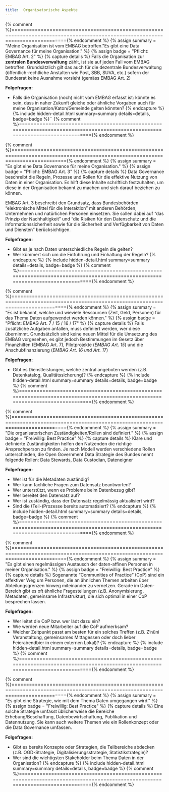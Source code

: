 ```yaml
---
title:  Organisatorische Aspekte
---
```

{% comment %}==============================================================================================================================={% endcomment %}
{% assign summary = "Meine Organisation ist vom EMBAG betroffen."Es gibt eine Data Governance für meine Organisation." %}
{% assign badge = "Pflicht: EMBAG Art. 2" %}
{% capture details %}
Falls die Organisation zur **zentralen Bundesverwaltung** zählt, ist sie auf jeden Fall vom EMBAG betroffen. Grundsätzlich gilt das auch für die dezentrale Bundesverwaltung (öffentlich-rechtliche Anstalten wie Post, SBB, SUVA, etc.) sofern der Bundesrat keine Ausnahme vorsieht (gemäss EMBAG Art. 2)

**Folgefragen:**

* Falls die Organisation (noch) nicht vom EMBAG erfasst ist: könnte es sein, dass in naher Zukunft gleiche oder ähnliche Vorgaben auch für meine Organisation/Katon/Gemeinde gelten könnten?
{% endcapture %}
{% include hidden-detail.html summary=summary details=details, badge=badge %}¨
{% comment %}==============================================================================================================================={% endcomment %}

{% comment %}==============================================================================================================================={% endcomment %}
{% assign summary = "Es gibt eine Data Governance für meine Organisation." %}
{% assign badge = "Pflicht: EMBAG Art. 3" %}
{% capture details %}
Data Governance beschreibt die Regeln, Prozesse und Rollen für die effektive Nutzung von Daten in einer Organisation. Es hilft diese Inhalte schriftlich festzuhalten, um diese in der Organisation bekannt zu machen und sich darauf beziehen zu können.

EMBAG Art. 3 beschreibt den Grundsatz, dass Bundesbehörden “elektronische Mittel für die Interaktion” mit anderen Behörden, Unternehmen und natürlichen Personen einsetzen. Sie sollen dabei auf “das Prinzip der Nachhaltigkeit” und “die Risiken für den Datenschutz und die Informationssicherheit sowie für die Sicherheit und Verfügbarkeit von Daten und Diensten” berücksichtigen.

**Folgefragen:**

* Gibt es je nach Daten unterschiedliche Regeln die gelten?
* Wer kümmert sich um die Einführung und Einhaltung der Regeln?
{% endcapture %}
{% include hidden-detail.html summary=summary details=details, badge=badge %}
{% comment %}==============================================================================================================================={% endcomment %}

{% comment %}==============================================================================================================================={% endcomment %}
{% assign summary = "Es ist bekannt, welche und wieviele Ressourcen (Zeit, Geld, Personen) für das Thema Daten aufgewendet werden können." %}
{% assign badge = "Pflicht: EMBAG Art. 7 / 15 / 16 / 17" %}
{% capture details %}
Falls zusätzliche Aufgaben anfallen, muss definiert werden, wer diese übernimmt. Grundsätzlich sind keine neuen Mittel für die Umsetzung des EMBAG vorgesehen, es gibt jedoch Bestimmungen im Gesetz über Finanzhilfen (EMBAG Art. 7), Pilotprojekte (_EMBAG Art. 15_) und die Anschubfinanzierung (_EMBAG Art. 16 und Art. 17_)

**Folgefragen:**

* Gibt es Dienstleistungen, welche zentral angeboten werden (z.B. Datenkatalog, Qualitätssicherung)?
{% endcapture %}
{% include hidden-detail.html summary=summary details=details, badge=badge %}
{% comment %}==============================================================================================================================={% endcomment %}

{% comment %}==============================================================================================================================={% endcomment %}
{% assign summary = "Die organisatorischen Zuständigkeiten/Rollen sind definiert." %}
{% assign badge = "Freiwillig: Best Practice" %}
{% capture details %}
Klare und definierte Zuständigkeiten helfen den Nutzenden die richtige Ansprechperson zu finden. Je nach Modell werden verschiedene Rollen unterschieden, die Open Government Data Strategie des Bundes nennt folgende Rollen: Data Stewards, Data Custodian, Dateneigner

**Folgefragen:**

* Wer ist für die Metadaten zuständig?
* Wer kann fachliche Fragen zum Datensatz beantworten?
* Wer unterstützt, wenn es Probleme beim Datenbezug gibt?
* Wer bereitet den Datensatz auf?
* Wer ist zuständig, dass der Datensatz regelmässig aktualisiert wird?
* Sind die (Teil-)Prozesse bereits automatisiert?
{% endcapture %}
{% include hidden-detail.html summary=summary details=details, badge=badge %}
{% comment %}==============================================================================================================================={% endcomment %}

{% comment %}==============================================================================================================================={% endcomment %}
{% assign summary = "Es gibt einen regelmässigen Austausch der daten-affinen Personen in meiner Organisation." %}
{% assign badge = "Freiwillig: Best Practice" %}
{% capture details %}
Sogenannte “Communities of Practice” (CoP) sind ein effektiver Weg um Personen, die an ähnlichen Themen arbeiten über Abteilungsgrenzen hinweg miteinander zu vernetzen. Gerade im Daten-Bereich gibt es oft ähnliche Fragestellungen (z.B. Anonymisierung, Metadaten, gemeinsame Infrastruktur), die sich optimal in einer CoP besprechen lassen.

**Folgefragen:**

* Wer leitet die CoP bzw. wer lädt dazu ein?
* Wie werden neue Mitarbeiter auf die CoP aufmerksam?
* Welcher Zeitpunkt passt am besten für ein solches Treffen (z.B. Z’nüni Veranstaltung, gemeinsames Mittagessen oder doch lieber Feierabendbier in einem externen Lokal)? 
{% endcapture %}
{% include hidden-detail.html summary=summary details=details, badge=badge %}
{% comment %}==============================================================================================================================={% endcomment %}

{% comment %}==============================================================================================================================={% endcomment %}
{% assign summary = "Es gibt eine Strategie, wie mit dem Thema Daten umgegangen wird." %}
{% assign badge = "Freiwillig: Best Practice" %}
{% capture details %}
Eine solche Strategie umfasst üblicherweise die Bereiche Erhebung/Beschaffung, Datenbewirtschaftung, Publikation und Datennutzung. Sie kann auch weitere Themen wie ein Rollenkonzept oder die Data Governance umfassen.

**Folgefragen:**

* Gibt es bereits Konzepte oder Strategien, die Teilbereiche abdecken (z.B. OGD-Strategie, Digitalisierungsstrategie, Statistikstrategie)?
* Wer sind die wichtigsten Stakeholder beim Thema Daten in der Organisation?
{% endcapture %}
{% include hidden-detail.html summary=summary details=details, badge=badge %}
{% comment %}==============================================================================================================================={% endcomment %}